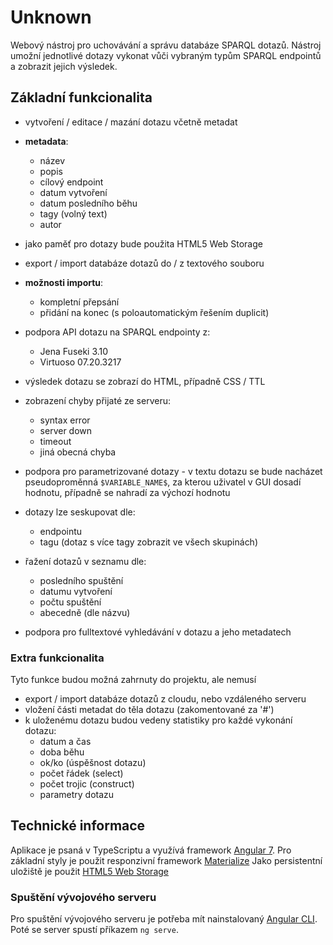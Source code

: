 # Unknown
Webový nástroj pro uchovávání a správu databáze SPARQL dotazů. 
Nástroj umožní jednotlivé dotazy vykonat vůči vybraným typům 
SPARQL endpointů a zobrazit jejich výsledek.

## Základní funkcionalita
- vytvoření / editace / mazání dotazu včetně metadat

- **metadata**: 
  - název
  - popis
  - cílový endpoint
  - datum vytvoření
  - datum posledního běhu
  - tagy (volný text)
  - autor
- jako paměť pro dotazy bude použita HTML5 Web Storage
- export / import databáze dotazů do / z textového souboru

- **možnosti importu**:
  - kompletní přepsání
  - přidání na konec (s poloautomatickým řešením duplicit)
- podpora API dotazu na SPARQL endpointy z:
  - Jena Fuseki 3.10
  - Virtuoso 07.20.3217
- výsledek dotazu se zobrazí do HTML, případně CSS / TTL
- zobrazení chyby přijaté ze serveru:
  - syntax error
  - server down
  - timeout
  - jiná obecná chyba
- podpora pro parametrizované dotazy - v textu dotazu se bude nacházet pseudoproměnná `$VARIABLE_NAME$`, za kterou uživatel v GUI dosadí hodnotu, případně se nahradí za výchozí hodnotu
- dotazy lze seskupovat dle:
  - endpointu
  - tagu (dotaz s více tagy zobrazit ve všech skupinách)
- řažení dotazů v seznamu dle:
  - posledního spuštění
  - datumu vytvoření
  - počtu spuštění
  - abecedně (dle názvu)
- podpora pro fulltextové vyhledávání v dotazu a jeho metadatech

### Extra funkcionalita
Tyto funkce budou možná zahrnuty do projektu, ale nemusí

- export / import databáze dotazů z cloudu, nebo vzdáleného serveru
- vložení části metadat do těla dotazu (zakomentované za '#')
- k uloženému dotazu budou vedeny statistiky pro každé vykonání dotazu:
  - datum a čas
  - doba běhu
  - ok/ko (úspěšnost dotazu)
  - počet řádek (select)
  - počet trojic (construct)
  - parametry dotazu

## Technické informace
Aplikace je psaná v TypeScriptu a využívá framework [Angular 7](https://angular.io/).
Pro základní styly je použit responzivní framework [Materialize](https://materializecss.com/)
Jako persistentní uložiště je použit [HTML5 Web Storage](https://www.w3schools.com/HTML/html5_webstorage.asp)

### Spuštění vývojového serveru
Pro spuštění vývojového serveru je potřeba mít nainstalovaný [Angular CLI](https://cli.angular.io/).
Poté se server spustí příkazem `ng serve`.
